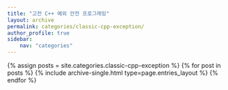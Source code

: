 ```yaml
---
title: "고전 C++ 예외 안전 프로그래밍"
layout: archive
permalink: categories/classic-cpp-exception/
author_profile: true
sidebar: 
    nav: "categories"
---
```


{% assign posts = site.categories.classic-cpp-exception %}
{% for post in posts %} {% include archive-single.html type=page.entries_layout %} {% endfor %}